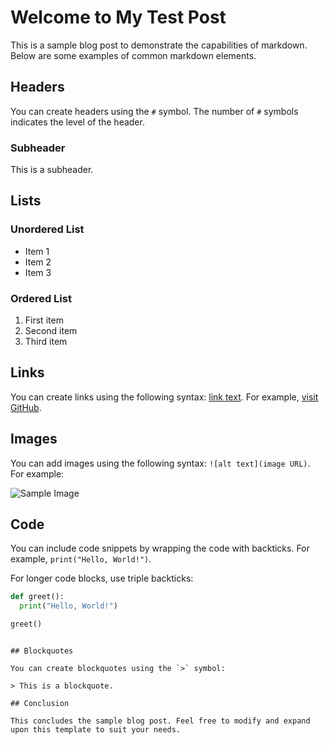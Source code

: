 # Welcome to My Test Post

This is a sample blog post to demonstrate the capabilities of markdown. Below are some examples of common markdown elements.

## Headers

You can create headers using the `#` symbol. The number of `#` symbols indicates the level of the header.

### Subheader

This is a subheader.

## Lists

### Unordered List

- Item 1
- Item 2
- Item 3

### Ordered List

1. First item
2. Second item
3. Third item

## Links

You can create links using the following syntax: [link text](URL). For example, [visit GitHub](https://github.com).

## Images

You can add images using the following syntax: `![alt text](image URL)`. For example:

![Sample Image](https://via.placeholder.com/150)

## Code

You can include code snippets by wrapping the code with backticks. For example, `print("Hello, World!")`.

For longer code blocks, use triple backticks:

```python
def greet():
  print("Hello, World!")

greet()
```

```

## Blockquotes

You can create blockquotes using the `>` symbol:

> This is a blockquote.

## Conclusion

This concludes the sample blog post. Feel free to modify and expand upon this template to suit your needs.
```
